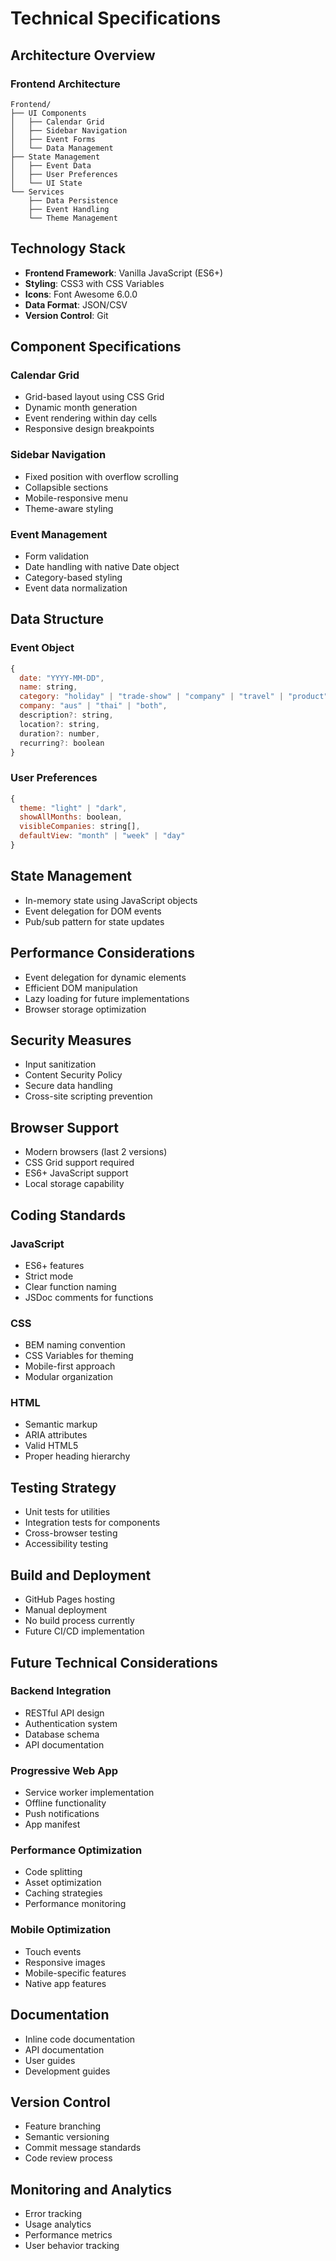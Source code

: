 # Technical Specifications

## Architecture Overview

### Frontend Architecture
```
Frontend/
├── UI Components
│   ├── Calendar Grid
│   ├── Sidebar Navigation
│   ├── Event Forms
│   └── Data Management
├── State Management
│   ├── Event Data
│   ├── User Preferences
│   └── UI State
└── Services
    ├── Data Persistence
    ├── Event Handling
    └── Theme Management
```

## Technology Stack
- **Frontend Framework**: Vanilla JavaScript (ES6+)
- **Styling**: CSS3 with CSS Variables
- **Icons**: Font Awesome 6.0.0
- **Data Format**: JSON/CSV
- **Version Control**: Git

## Component Specifications

### Calendar Grid
- Grid-based layout using CSS Grid
- Dynamic month generation
- Event rendering within day cells
- Responsive design breakpoints

### Sidebar Navigation
- Fixed position with overflow scrolling
- Collapsible sections
- Mobile-responsive menu
- Theme-aware styling

### Event Management
- Form validation
- Date handling with native Date object
- Category-based styling
- Event data normalization

## Data Structure

### Event Object
```javascript
{
  date: "YYYY-MM-DD",
  name: string,
  category: "holiday" | "trade-show" | "company" | "travel" | "product",
  company: "aus" | "thai" | "both",
  description?: string,
  location?: string,
  duration?: number,
  recurring?: boolean
}
```

### User Preferences
```javascript
{
  theme: "light" | "dark",
  showAllMonths: boolean,
  visibleCompanies: string[],
  defaultView: "month" | "week" | "day"
}
```

## State Management
- In-memory state using JavaScript objects
- Event delegation for DOM events
- Pub/sub pattern for state updates

## Performance Considerations
- Event delegation for dynamic elements
- Efficient DOM manipulation
- Lazy loading for future implementations
- Browser storage optimization

## Security Measures
- Input sanitization
- Content Security Policy
- Secure data handling
- Cross-site scripting prevention

## Browser Support
- Modern browsers (last 2 versions)
- CSS Grid support required
- ES6+ JavaScript support
- Local storage capability

## Coding Standards

### JavaScript
- ES6+ features
- Strict mode
- Clear function naming
- JSDoc comments for functions

### CSS
- BEM naming convention
- CSS Variables for theming
- Mobile-first approach
- Modular organization

### HTML
- Semantic markup
- ARIA attributes
- Valid HTML5
- Proper heading hierarchy

## Testing Strategy
- Unit tests for utilities
- Integration tests for components
- Cross-browser testing
- Accessibility testing

## Build and Deployment
- GitHub Pages hosting
- Manual deployment
- No build process currently
- Future CI/CD implementation

## Future Technical Considerations

### Backend Integration
- RESTful API design
- Authentication system
- Database schema
- API documentation

### Progressive Web App
- Service worker implementation
- Offline functionality
- Push notifications
- App manifest

### Performance Optimization
- Code splitting
- Asset optimization
- Caching strategies
- Performance monitoring

### Mobile Optimization
- Touch events
- Responsive images
- Mobile-specific features
- Native app features

## Documentation
- Inline code documentation
- API documentation
- User guides
- Development guides

## Version Control
- Feature branching
- Semantic versioning
- Commit message standards
- Code review process

## Monitoring and Analytics
- Error tracking
- Usage analytics
- Performance metrics
- User behavior tracking
